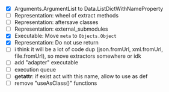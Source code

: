 - [x] Arguments.ArgumentList to Data.ListDictWithNameProperty
- [ ] Representation: wheel of extract methods
- [ ] Representation: aftersave classes
- [ ] Representation: external_submodules
- [x] Executable: Move `meta` to `Objects.Object`
- [x] Representation: Do not use return
- [ ] i think it will be a lot of code dup (json.fromUrl, xml.fromUrl, file.fromUrl), so move extractors somewhere or idk
- [ ] add "adapter" executable
- [ ] execution queue
- [ ] __getattr__: if exist act with this name, allow to use as def
- [ ] remove "useAsClass()" functions
